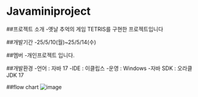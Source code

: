 # Javaminiproject

##프로젝트 소개
-옛날 추억의 게임 TETRIS를 구현한 프로젝트입니다

##개발기간
-25/5/10(월)~25/5/14(수)

##멤버
-개인프로젝트 입니다.

##개발환경
-언어 : 자바 17
-IDE : 이클립스
-운영 : Windows
-자바 SDK : 오라클 JDK 17


##flow chart
![image](https://github.com/user-attachments/assets/382937f8-5943-40bb-9abf-caa757f72fdc)

